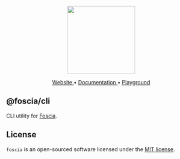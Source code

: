 <p align="center">
  <a href="https://foscia-dev.github.io/foscia">
    <img width="180" src="https://foscia-dev.github.io/foscia/img/icon.svg" alt="">
  </a>
</p>

<p align="center">
<a href="https://foscia-dev.github.io/foscia">
  Website
</a>
•
<a href="https://foscia-dev.github.io/foscia/docs/getting-started">
  Documentation
</a>
•
<a href="https://stackblitz.com/edit/foscia?file=playground.ts">
  Playground
</a>
</p>

## @foscia/cli

CLI utility for [Foscia](https://foscia-dev.github.io/foscia).

## License

`foscia` is an open-sourced software licensed under the
[MIT license](LICENSE).
